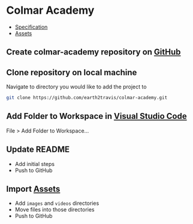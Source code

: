 # Colmar Academy

- [Specification](https://s3.amazonaws.com/codecademy-content/courses/freelance-1/capstone-2/colmar-academy-spec.png)
- [Assets](https://s3.amazonaws.com/codecademy-content/courses/freelance-1/capstone-2/capstone_colmar_assets.zip)

## Create colmar-academy repository on [GitHub](https://github.com/new)

## Clone repository on local machine

Navigate to directory you would like to add the project to

```sh
git clone https://github.com/earth2travis/colmar-academy.git
```

## Add Folder to Workspace in [Visual Studio Code](https://code.visualstudio.com/)

File > Add Folder to Workspace...

## Update README

- Add initial steps
- Push to GitHub

## Import [Assets](https://s3.amazonaws.com/codecademy-content/courses/freelance-1/capstone-2/capstone_colmar_assets.zip)

- Add <code>images</code> and <code>videos</code> directories
- Move files into those directories
- Push to GitHub
